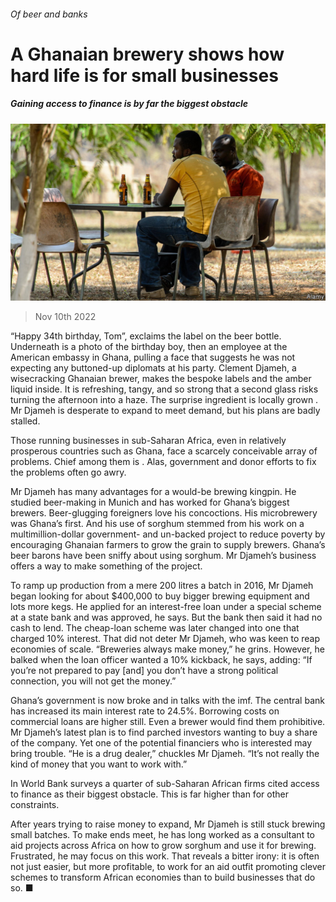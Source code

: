 ###### Of beer and banks

# A Ghanaian brewery shows how hard life is for small businesses 

##### Gaining access to finance is by far the biggest obstacle 

![image](images/20221112_MAP502.jpg) 

> Nov 10th 2022 

“Happy 34th birthday, Tom”, exclaims the label on the beer bottle. Underneath is a photo of the birthday boy, then an employee at the American embassy in Ghana, pulling a face that suggests he was not expecting any buttoned-up diplomats at his party. Clement Djameh, a wisecracking Ghanaian brewer, makes the bespoke labels and the amber liquid inside. It is refreshing, tangy, and so strong that a second glass risks turning the afternoon into a haze. The surprise ingredient is locally grown . Mr Djameh is desperate to expand to meet demand, but his plans are badly stalled. 

Those running businesses in sub-Saharan Africa, even in relatively prosperous countries such as Ghana, face a scarcely conceivable array of problems. Chief among them is . Alas, government and donor efforts to fix the problems often go awry.

Mr Djameh has many advantages for a would-be brewing kingpin. He studied beer-making in Munich and has worked for Ghana’s biggest brewers. Beer-glugging foreigners love his concoctions. His microbrewery was Ghana’s first. And his use of sorghum stemmed from his work on a multimillion-dollar government- and un-backed project to reduce poverty by encouraging Ghanaian farmers to grow the grain to supply brewers. Ghana’s beer barons have been sniffy about using sorghum. Mr Djameh’s business offers a way to make something of the project. 

To ramp up production from a mere 200 litres a batch in 2016, Mr Djameh began looking for about $400,000 to buy bigger brewing equipment and lots more kegs. He applied for an interest-free loan under a special scheme at a state bank and was approved, he says. But the bank then said it had no cash to lend. The cheap-loan scheme was later changed into one that charged 10% interest. That did not deter Mr Djameh, who was keen to reap economies of scale. “Breweries always make money,” he grins. However, he balked when the loan officer wanted a 10% kickback, he says, adding: “If you’re not prepared to pay [and] you don’t have a strong political connection, you will not get the money.”

Ghana’s government is now broke and in talks with the imf. The central bank has increased its main interest rate to 24.5%. Borrowing costs on commercial loans are higher still. Even a brewer would find them prohibitive. Mr Djameh’s latest plan is to find parched investors wanting to buy a share of the company. Yet one of the potential financiers who is interested may bring trouble. “He is a drug dealer,” chuckles Mr Djameh. “It’s not really the kind of money that you want to work with.” 

 In World Bank surveys a quarter of sub-Saharan African firms cited access to finance as their biggest obstacle. This is far higher than for other constraints.

After years trying to raise money to expand, Mr Djameh is still stuck brewing small batches. To make ends meet, he has long worked as a consultant to aid projects across Africa on how to grow sorghum and use it for brewing. Frustrated, he may focus on this work. That reveals a bitter irony: it is often not just easier, but more profitable, to work for an aid outfit promoting clever schemes to transform African economies than to build businesses that do so. ■

